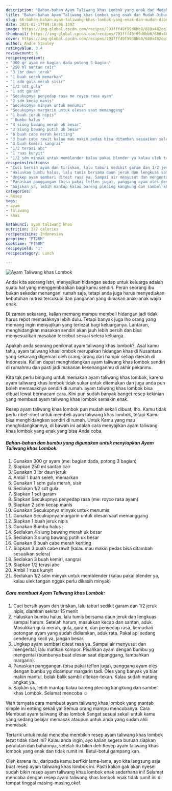 ```yaml
---
description: "Bahan-bahan Ayam Taliwang khas Lombok yang enak dan Mudah Dibuat"
title: "Bahan-bahan Ayam Taliwang khas Lombok yang enak dan Mudah Dibuat"
slug: 66-bahan-bahan-ayam-taliwang-khas-lombok-yang-enak-dan-mudah-dibuat
date: 2021-02-17T09:18:06.139Z
image: https://img-global.cpcdn.com/recipes/793fff49f99d8bb8/680x482cq70/ayam-taliwang-khas-lombok-foto-resep-utama.jpg
thumbnail: https://img-global.cpcdn.com/recipes/793fff49f99d8bb8/680x482cq70/ayam-taliwang-khas-lombok-foto-resep-utama.jpg
cover: https://img-global.cpcdn.com/recipes/793fff49f99d8bb8/680x482cq70/ayam-taliwang-khas-lombok-foto-resep-utama.jpg
author: Andre Stanley
ratingvalue: 3.4
reviewcount: 6
recipeingredient:
- "300 gr ayam me bagian dada potong 3 bagian"
- "250 ml santan cair"
- "3 lbr daun jeruk"
- "1 buah sereh memarkan"
- "1 sdm gula merah sisir"
- "1/2 sdt gula"
- "1 sdt garam"
- "Secukupnya penyedap rasa me royco rasa ayam"
- "2 sdm kecap manis"
- "Secukupnya minyak untuk menumis"
- "Secukupnya margarin untuk olesan saat memanggang"
- "1 buah jeruk nipis"
- " Bumbu halus "
- "4 siung bawang merah uk besar"
- "3 siung bawang putih uk besar"
- "6 buah cabe merah keriting"
- "3 buah cabe rawit kalau mau makin pedas bisa ditambah sesuaikan selera"
- "3 buah kemiri sangrai"
- "1/2 terasi abc"
- "1 ruas kunyit"
- "1/2 sdm minyak untuk memblender kalau pakai blender ya kalau ulek tangan nggak perlu dikasih minyak"
recipeinstructions:
- "Cuci bersih ayam dan tiriskan, lalu taburi sedikit garam dan 1/2 jeruk nipis, diamkan sekitar 15 menit"
- "Haluskan bumbu halus, lalu tumis bersama daun jeruk dan lengkuas sampai harum. Setelah harum, masukkan kecap dan santan, aduk. Masukkan gula merah, gula, garam, dan penyedap rasa, kemudian potongan ayam yang sudah didiamkan, aduk rata. Pakai api sedang cenderung kecil ya, jangan besar."
- "Ungkep ayam sembari ditest rasa ya. Sampai air menyusut dan mengental, lalu matikan kompor. Pisahkan ayam dengan bumbu yg mengental (bumbunya buat olesan saat dipanggang, tambahkan margarin)."
- "Panaskan panggangan (bisa pakai teflon juga), panggang ayam oles dengan bumbu yg dicampur margarin tadi. Oles yang banyak ya biar makin mantul, bolak balik sambil ditekan-tekan. Kalau sudah matang angkat ya."
- "Sajikan ya, lebih mantap kalau bareng plecing kangkung dan sambel khas Lombok. Selamat mencoba ☺"
categories:
- Resep
tags:
- ayam
- taliwang
- khas

katakunci: ayam taliwang khas 
nutrition: 227 calories
recipecuisine: Indonesian
preptime: "PT28M"
cooktime: "PT60M"
recipeyield: "1"
recipecategory: Lunch

---
```



![Ayam Taliwang khas Lombok](https://img-global.cpcdn.com/recipes/793fff49f99d8bb8/680x482cq70/ayam-taliwang-khas-lombok-foto-resep-utama.jpg)

Andai kita seorang istri, menyajikan hidangan sedap untuk keluarga adalah suatu hal yang menggembirakan bagi kamu sendiri. Peran seorang ibu bukan sekedar menangani rumah saja, tetapi anda juga harus menyediakan kebutuhan nutrisi tercukupi dan panganan yang dimakan anak-anak wajib enak.

Di zaman  sekarang, kalian memang mampu membeli hidangan jadi tidak harus repot memasaknya lebih dulu. Tetapi banyak juga lho orang yang memang ingin menyajikan yang terlezat bagi keluarganya. Lantaran, menghidangkan masakan sendiri akan jauh lebih bersih dan bisa menyesuaikan masakan tersebut sesuai selera keluarga. 



Apakah anda seorang penikmat ayam taliwang khas lombok?. Asal kamu tahu, ayam taliwang khas lombok merupakan hidangan khas di Nusantara yang sekarang digemari oleh orang-orang dari hampir setiap daerah di Indonesia. Kalian dapat menghidangkan ayam taliwang khas lombok sendiri di rumahmu dan pasti jadi makanan kesenanganmu di akhir pekanmu.

Kita tak perlu bingung untuk memakan ayam taliwang khas lombok, karena ayam taliwang khas lombok tidak sukar untuk ditemukan dan juga anda pun boleh memasaknya sendiri di rumah. ayam taliwang khas lombok bisa dibuat lewat bermacam cara. Kini pun sudah banyak banget resep kekinian yang membuat ayam taliwang khas lombok semakin enak.

Resep ayam taliwang khas lombok pun mudah sekali dibuat, lho. Kamu tidak perlu ribet-ribet untuk membeli ayam taliwang khas lombok, tetapi Kamu bisa menghidangkan sendiri di rumah. Untuk Kamu yang mau menghidangkannya, di bawah ini adalah cara menyajikan ayam taliwang khas lombok yang enak yang bisa Anda coba.

<!--inarticleads1-->

##### Bahan-bahan dan bumbu yang digunakan untuk menyiapkan Ayam Taliwang khas Lombok:

1. Gunakan 300 gr ayam (me: bagian dada, potong 3 bagian)
1. Siapkan 250 ml santan cair
1. Gunakan 3 lbr daun jeruk
1. Ambil 1 buah sereh, memarkan
1. Gunakan 1 sdm gula merah, sisir
1. Sediakan 1/2 sdt gula
1. Siapkan 1 sdt garam
1. Siapkan Secukupnya penyedap rasa (me: royco rasa ayam)
1. Siapkan 2 sdm kecap manis
1. Gunakan Secukupnya minyak untuk menumis
1. Gunakan Secukupnya margarin untuk olesan saat memanggang
1. Siapkan 1 buah jeruk nipis
1. Gunakan  Bumbu halus :
1. Sediakan 4 siung bawang merah uk besar
1. Sediakan 3 siung bawang putih uk besar
1. Gunakan 6 buah cabe merah keriting
1. Siapkan 3 buah cabe rawit (kalau mau makin pedas bisa ditambah sesuaikan selera)
1. Sediakan 3 buah kemiri, sangrai
1. Siapkan 1/2 terasi abc
1. Ambil 1 ruas kunyit
1. Sediakan 1/2 sdm minyak untuk memblender (kalau pakai blender ya, kalau ulek tangan nggak perlu dikasih minyak)




<!--inarticleads2-->

##### Cara membuat Ayam Taliwang khas Lombok:

1. Cuci bersih ayam dan tiriskan, lalu taburi sedikit garam dan 1/2 jeruk nipis, diamkan sekitar 15 menit
1. Haluskan bumbu halus, lalu tumis bersama daun jeruk dan lengkuas sampai harum. Setelah harum, masukkan kecap dan santan, aduk. Masukkan gula merah, gula, garam, dan penyedap rasa, kemudian potongan ayam yang sudah didiamkan, aduk rata. Pakai api sedang cenderung kecil ya, jangan besar.
1. Ungkep ayam sembari ditest rasa ya. Sampai air menyusut dan mengental, lalu matikan kompor. Pisahkan ayam dengan bumbu yg mengental (bumbunya buat olesan saat dipanggang, tambahkan margarin).
1. Panaskan panggangan (bisa pakai teflon juga), panggang ayam oles dengan bumbu yg dicampur margarin tadi. Oles yang banyak ya biar makin mantul, bolak balik sambil ditekan-tekan. Kalau sudah matang angkat ya.
1. Sajikan ya, lebih mantap kalau bareng plecing kangkung dan sambel khas Lombok. Selamat mencoba ☺




Wah ternyata cara membuat ayam taliwang khas lombok yang mantab simple ini enteng sekali ya! Semua orang mampu mencobanya. Cara Membuat ayam taliwang khas lombok Sangat sesuai sekali untuk kamu yang sedang belajar memasak ataupun untuk anda yang sudah ahli memasak.

Tertarik untuk mulai mencoba membikin resep ayam taliwang khas lombok lezat tidak ribet ini? Kalau anda ingin, ayo kalian segera buruan siapkan peralatan dan bahannya, setelah itu bikin deh Resep ayam taliwang khas lombok yang enak dan tidak rumit ini. Betul-betul gampang kan. 

Oleh karena itu, daripada kamu berfikir lama-lama, ayo kita langsung saja buat resep ayam taliwang khas lombok ini. Pasti kalian gak akan nyesel sudah bikin resep ayam taliwang khas lombok enak sederhana ini! Selamat mencoba dengan resep ayam taliwang khas lombok enak tidak rumit ini di tempat tinggal masing-masing,oke!.

